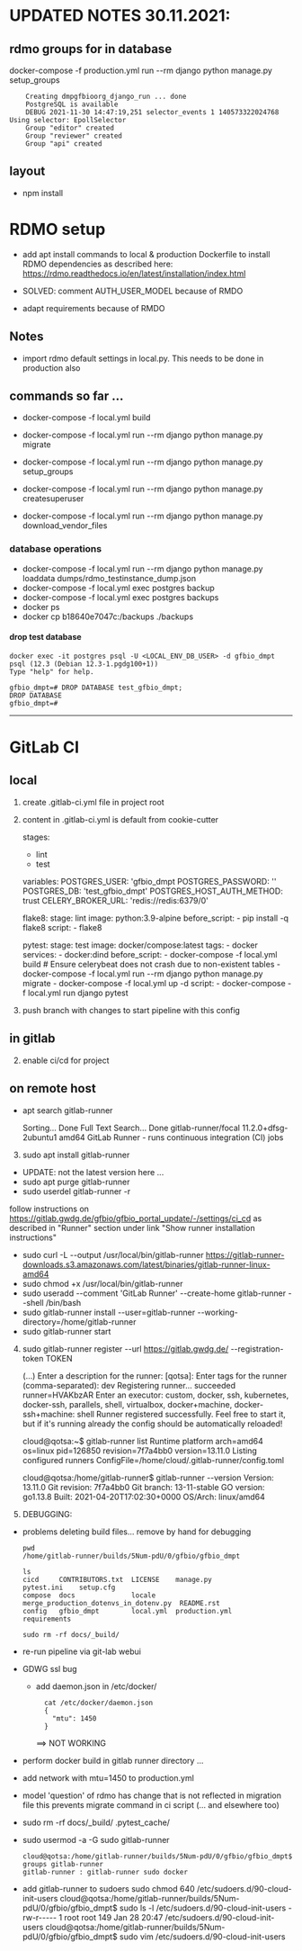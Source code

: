 # UPDATED NOTES 30.11.2021:


## rdmo groups for in database

docker-compose -f production.yml run --rm django python manage.py setup_groups

        Creating dmpgfbioorg_django_run ... done
        PostgreSQL is available
        DEBUG 2021-11-30 14:47:19,251 selector_events 1 140573322024768 Using selector: EpollSelector
        Group "editor" created
        Group "reviewer" created
        Group "api" created

## layout

- npm install


# RDMO setup

- add apt install commands to local & production Dockerfile to install RDMO
  dependencies as described
  here: https://rdmo.readthedocs.io/en/latest/installation/index.html
  
- SOLVED: comment AUTH_USER_MODEL because of RMDO
- adapt requirements because of RMDO

## Notes

- import rdmo default settings in  local.py. This needs to be done in production also
  
## commands so far ...

- docker-compose -f local.yml build
- docker-compose -f local.yml run --rm django python manage.py migrate
- docker-compose -f local.yml run --rm django python manage.py setup_groups
- docker-compose -f local.yml run --rm django python manage.py createsuperuser

- docker-compose -f local.yml run --rm django python manage.py download_vendor_files 
  

### database operations

- docker-compose -f local.yml run --rm django python manage.py loaddata dumps/rdmo_testinstance_dump.json 
- docker-compose -f local.yml exec postgres backup
- docker-compose -f local.yml exec postgres backups
- docker ps
- docker cp b18640e7047c:/backups ./backups

#### drop test database

    docker exec -it postgres psql -U <LOCAL_ENV_DB_USER> -d gfbio_dmpt
    psql (12.3 (Debian 12.3-1.pgdg100+1))
    Type "help" for help.
    
    gfbio_dmpt=# DROP DATABASE test_gfbio_dmpt;
    DROP DATABASE
    gfbio_dmpt=# 


--------------------------------------------------------------------------------



# GitLab CI 

## local

1. create .gitlab-ci.yml file in project root

5. content in .gitlab-ci.yml is default from cookie-cutter


    stages:
      - lint
      - test
    
    variables:
      POSTGRES_USER: 'gfbio_dmpt
      POSTGRES_PASSWORD: ''
      POSTGRES_DB: 'test_gfbio_dmpt'
      POSTGRES_HOST_AUTH_METHOD: trust
      CELERY_BROKER_URL: 'redis://redis:6379/0'
    
    flake8:
      stage: lint
      image: python:3.9-alpine
      before_script:
        - pip install -q flake8
      script:
        - flake8
    
    pytest:
      stage: test
      image: docker/compose:latest
      tags:
        - docker
      services:
        - docker:dind
      before_script:
        - docker-compose -f local.yml build
        # Ensure celerybeat does not crash due to non-existent tables
        - docker-compose -f local.yml run --rm django python manage.py migrate
        - docker-compose -f local.yml up -d
      script:
        - docker-compose -f local.yml run django pytest


6. push branch with changes to start pipeline with this config

## in gitlab

2. enable ci/cd for project
 

## on remote host

- apt search gitlab-runner


    Sorting... Done
    Full Text Search... Done
    gitlab-runner/focal 11.2.0+dfsg-2ubuntu1 amd64
      GitLab Runner - runs continuous integration (CI) jobs

3. sudo apt install gitlab-runner

  - UPDATE: not the latest version here ...  
  - sudo apt purge gitlab-runner
  - sudo userdel gitlab-runner -r 

follow instructions on https://gitlab.gwdg.de/gfbio/gfbio_portal_update/-/settings/ci_cd
as described in "Runner" section under link "Show runner installation instructions"

  - sudo curl -L --output /usr/local/bin/gitlab-runner https://gitlab-runner-downloads.s3.amazonaws.com/latest/binaries/gitlab-runner-linux-amd64
  - sudo chmod +x /usr/local/bin/gitlab-runner
  - sudo useradd --comment 'GitLab Runner' --create-home gitlab-runner --shell /bin/bash
  - sudo gitlab-runner install --user=gitlab-runner --working-directory=/home/gitlab-runner
  - sudo gitlab-runner start


4. sudo gitlab-runner register --url https://gitlab.gwdg.de/ --registration-token TOKEN
  

    (...)
    Enter a description for the runner:
    [qotsa]: 
    Enter tags for the runner (comma-separated):
    dev
    Registering runner... succeeded                     runner=HVAKbzAR
    Enter an executor: custom, docker, ssh, kubernetes, docker-ssh, parallels, shell, virtualbox, docker+machine, docker-ssh+machine:
    shell
    Runner registered successfully. Feel free to start it, but if it's running already the config should be automatically reloaded! 
    
    cloud@qotsa:~$ gitlab-runner list
    Runtime platform                                    arch=amd64 os=linux pid=126850 revision=7f7a4bb0 version=13.11.0
    Listing configured runners                          ConfigFile=/home/cloud/.gitlab-runner/config.toml

    cloud@qotsa:/home/gitlab-runner$ gitlab-runner --version
    Version:      13.11.0
    Git revision: 7f7a4bb0
    Git branch:   13-11-stable
    GO version:   go1.13.8
    Built:        2021-04-20T17:02:30+0000
    OS/Arch:      linux/amd64

7. DEBUGGING:
  
  - problems deleting build files... remove by hand for debugging
    
        pwd
        /home/gitlab-runner/builds/5Num-pdU/0/gfbio/gfbio_dmpt
        
        ls
        cicd     CONTRIBUTORS.txt  LICENSE    manage.py                              pytest.ini    setup.cfg
        compose  docs              locale     merge_production_dotenvs_in_dotenv.py  README.rst
        config   gfbio_dmpt        local.yml  production.yml                         requirements

        sudo rm -rf docs/_build/
    
  - re-run pipeline via git-lab webui
    
  - GDWG ssl bug
    - add daemon.json in /etc/docker/
    
            cat /etc/docker/daemon.json 
            {
              "mtu": 1450
            }
      ==> NOT WORKING
    
  - perform docker build in gitlab runner directory ...
  - add network with mtu=1450 to production.yml

  - model 'question' of rdmo has change that is not reflected in migration file
    this prevents migrate command in ci script (... and elsewhere too)
    
  - sudo rm -rf docs/_build/ .pytest_cache/
      
  - sudo usermod -a -G sudo gitlab-runner 
    
        cloud@qotsa:/home/gitlab-runner/builds/5Num-pdU/0/gfbio/gfbio_dmpt$ groups gitlab-runner 
        gitlab-runner : gitlab-runner sudo docker

 - add gitlab-runner to sudoers
       sudo chmod 640 /etc/sudoers.d/90-cloud-init-users
        cloud@qotsa:/home/gitlab-runner/builds/5Num-pdU/0/gfbio/gfbio_dmpt$ sudo ls -l /etc/sudoers.d/90-cloud-init-users
        -rw-r----- 1 root root 149 Jan 28 20:47 /etc/sudoers.d/90-cloud-init-users
        cloud@qotsa:/home/gitlab-runner/builds/5Num-pdU/0/gfbio/gfbio_dmpt$ sudo vim /etc/sudoers.d/90-cloud-init-users